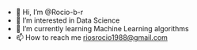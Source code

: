 - 👋 Hi, I’m @Rocio-b-r
- 👀 I’m interested in Data Science
- 🌱 I’m currently learning Machine Learning algorithms
- 📫 How to reach me riosrocio1988@gmail.com

<!---
Rocio-b-r/Rocio-b-r is a ✨ special ✨ repository because its `README.md` (this file) appears on your GitHub profile.
You can click the Preview link to take a look at your changes.
--->
